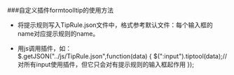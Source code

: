 ###自定义插件formtoolltip的使用方法

+ 将提示规则写入TipRule.json文件中，格式参考默认文件：每个输入框的name对应提示规则的name。

+ 用js调用插件，如：    
     $.getJSON("../js/TipRule.json",function(data) {
     $(":input").tiptool(data);//对所有input使用插件，但它只会对有提示规则的输入框起作用
  });
